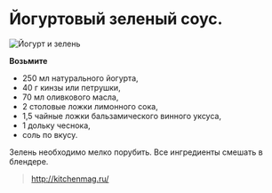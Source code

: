 # Йогуртовый зеленый соус.

![Йогурт и зелень](/images/Kulinar/Sous/yogurt_zelen.jpg 'Йогурт и зелень')

**Возьмите**

- 250 мл натурального йогурта,
- 40 г кинзы или петрушки,
- 70 мл оливкового масла,
- 2 столовые ложки лимонного сока,
- 1,5 чайные ложки бальзамического винного уксуса,
- 1 дольку чеснока,
- соль по вкусу.

Зелень необходимо мелко порубить. Все ингредиенты смешать в блендере.

> http://kitchenmag.ru/
